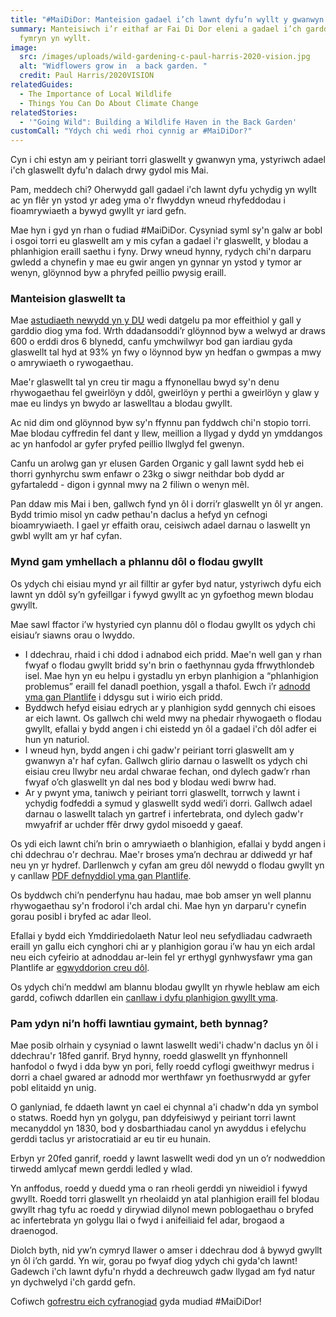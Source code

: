 ```yaml
---
title: "#MaiDiDor: Manteision gadael i’ch lawnt dyfu’n wyllt y gwanwyn yma           "
summary: Manteisiwch i’r eithaf ar Fai Di Dor eleni a gadael i’ch gardd dyfu
  fymryn yn wyllt.
image:
  src: /images/uploads/wild-gardening-c-paul-harris-2020-vision.jpg
  alt: "Widflowers grow in  a back garden. "
  credit: Paul Harris/2020VISION
relatedGuides:
  - The Importance of Local Wildlife
  - Things You Can Do About Climate Change
relatedStories:
  - '"Going Wild": Building a Wildlife Haven in the Back Garden'
customCall: "Ydych chi wedi rhoi cynnig ar #MaiDiDor?"
---
```

Cyn i chi estyn am y peiriant torri glaswellt y gwanwyn yma, ystyriwch adael i'ch glaswellt dyfu'n dalach drwy gydol mis Mai.

Pam, meddech chi? Oherwydd gall gadael i'ch lawnt dyfu ychydig yn wyllt ac yn flêr yn ystod yr adeg yma o'r flwyddyn wneud rhyfeddodau i fioamrywiaeth a bywyd gwyllt yr iard gefn.

Mae hyn i gyd yn rhan o fudiad #MaiDiDor. Cysyniad syml sy'n galw ar bobl i osgoi torri eu glaswellt am y mis cyfan a gadael i'r glaswellt, y blodau a phlanhigion eraill saethu i fyny. Drwy wneud hynny, rydych chi'n darparu gwledd a chynefin y mae eu gwir angen yn gynnar yn ystod y tymor ar wenyn, glöynnod byw a phryfed peillio pwysig eraill.

### Manteision glaswellt ta

Mae [astudiaeth newydd yn y DU](https://www.theguardian.com/environment/2024/apr/19/letting-grass-grow-long-boosts-butterfly-numbers-uk-study-proves) wedi datgelu pa mor effeithiol y gall y garddio diog yma fod. Wrth ddadansoddi’r glöynnod byw a welwyd ar draws 600 o erddi dros 6 blynedd, canfu ymchwilwyr bod gan iardiau gyda glaswellt tal hyd at 93% yn fwy o löynnod byw yn hedfan o gwmpas a mwy o amrywiaeth o rywogaethau.

Mae'r glaswellt tal yn creu tir magu a ffynonellau bwyd sy'n denu rhywogaethau fel gweirlöyn y ddôl, gweirlöyn y perthi a gweirlöyn y glaw y mae eu lindys yn bwydo ar laswelltau a blodau gwyllt.

Ac nid dim ond glöynnod byw sy'n ffynnu pan fyddwch chi'n stopio torri. Mae blodau cyffredin fel dant y llew, meillion a llygad y dydd yn ymddangos ac yn hanfodol ar gyfer pryfed peillio llwglyd fel gwenyn.

Canfu un arolwg gan yr elusen Garden Organic y gall lawnt sydd heb ei thorri gynhyrchu swm enfawr o 23kg o siwgr neithdar bob dydd ar gyfartaledd - digon i gynnal mwy na 2 filiwn o wenyn mêl.

Pan ddaw mis Mai i ben, gallwch fynd yn ôl i dorri’r glaswellt yn ôl yr angen. Bydd trimio misol yn cadw pethau'n daclus a hefyd yn cefnogi bioamrywiaeth. I gael yr effaith orau, ceisiwch adael darnau o laswellt yn gwbl wyllt am yr haf cyfan.

### Mynd gam ymhellach a phlannu dôl o flodau gwyllt

Os ydych chi eisiau mynd yr ail filltir ar gyfer byd natur, ystyriwch dyfu eich lawnt yn ddôl sy’n gyfeillgar i fywyd gwyllt ac yn gyfoethog mewn blodau gwyllt.

Mae sawl ffactor i’w hystyried cyn plannu dôl o flodau gwyllt os ydych chi eisiau’r siawns orau o lwyddo. 

* I ddechrau, rhaid i chi ddod i adnabod eich pridd. Mae'n well gan y rhan fwyaf o flodau gwyllt bridd sy'n brin o faethynnau gyda ffrwythlondeb isel. Mae hyn yn eu helpu i gystadlu yn erbyn planhigion a “phlanhigion problemus” eraill fel danadl poethion, ysgall a thafol. Ewch i’r [adnodd yma gan Plantlife](https://meadows.plantlife.org.uk/making-meadows/principles-of-meadow-making/soil/) i ddysgu sut i wirio eich pridd.
* Byddwch hefyd eisiau edrych ar y planhigion sydd gennych chi eisoes ar eich lawnt. Os gallwch chi weld mwy na phedair rhywogaeth o flodau gwyllt, efallai y bydd angen i chi eistedd yn ôl a gadael i'ch dôl adfer ei hun yn naturiol.
* I wneud hyn, bydd angen i chi gadw'r peiriant torri glaswellt am y gwanwyn a'r haf cyfan. Gallwch glirio darnau o laswellt os ydych chi eisiau creu llwybr neu ardal chwarae fechan, ond dylech gadw’r rhan fwyaf o’ch glaswellt yn dal nes bod y blodau wedi bwrw had.
* Ar y pwynt yma, taniwch y peiriant torri glaswellt, torrwch y lawnt i ychydig fodfeddi a symud y glaswellt sydd wedi’i dorri. Gallwch adael darnau o laswellt talach yn gartref i infertebrata, ond dylech gadw'r mwyafrif ar uchder ffêr drwy gydol misoedd y gaeaf.

Os ydi eich lawnt chi’n brin o amrywiaeth o blanhigion, efallai y bydd angen i chi ddechrau o'r dechrau. Mae'r broses yma’n dechrau ar ddiwedd yr haf neu yn yr hydref. Darllenwch y cyfan am greu dôl newydd o flodau gwyllt yn y canllaw [PDF defnyddiol yma gan Plantlife](https://www.plantlife.org.uk/wp-content/uploads/2024/04/How_to_make_a_meadow_with_native_wildflowers.pdf).

Os byddwch chi’n penderfynu hau hadau, mae bob amser yn well plannu rhywogaethau sy'n frodorol i'ch ardal chi. Mae hyn yn darparu'r cynefin gorau posibl i bryfed ac adar lleol.

Efallai y bydd eich Ymddiriedolaeth Natur leol neu sefydliadau cadwraeth eraill yn gallu eich cynghori chi ar y planhigion gorau i’w hau yn eich ardal neu eich cyfeirio at adnoddau ar-lein fel yr erthygl gynhwysfawr yma gan Plantlife ar [egwyddorion creu dôl](https://meadows.plantlife.org.uk/making-meadows/principles-of-meadow-making/).

Os ydych chi’n meddwl am blannu blodau gwyllt yn rhywle heblaw am eich gardd, cofiwch ddarllen ein [canllaw i dyfu planhigion gwyllt yma](https://nextdoornaturehub.org.uk/guides/the-importance-of-local-species).

### Pam ydyn ni’n hoffi lawntiau gymaint, beth bynnag?

Mae posib olrhain y cysyniad o lawnt laswellt wedi'i chadw'n daclus yn ôl i ddechrau'r 18fed ganrif. Bryd hynny, roedd glaswellt yn ffynhonnell hanfodol o fwyd i dda byw yn pori, felly roedd cyflogi gweithwyr medrus i dorri a chael gwared ar adnodd mor werthfawr yn foethusrwydd ar gyfer pobl elitaidd yn unig.

O ganlyniad, fe ddaeth lawnt yn cael ei chynnal a'i chadw'n dda yn symbol o statws. Roedd hyn yn golygu, pan ddyfeisiwyd y peiriant torri lawnt mecanyddol yn 1830, bod y dosbarthiadau canol yn awyddus i efelychu gerddi taclus yr aristocratiaid ar eu tir eu hunain.

Erbyn yr 20fed ganrif, roedd y lawnt laswellt wedi dod yn un o’r nodweddion tirwedd amlycaf mewn gerddi ledled y wlad.

Yn anffodus, roedd y duedd yma o ran rheoli gerddi yn niweidiol i fywyd gwyllt. Roedd torri glaswellt yn rheolaidd yn atal planhigion eraill fel blodau gwyllt rhag tyfu ac roedd y dirywiad dilynol mewn poblogaethau o bryfed ac infertebrata yn golygu llai o fwyd i anifeiliaid fel adar, brogaod a draenogod.

Diolch byth, nid yw’n cymryd llawer o amser i ddechrau dod â bywyd gwyllt yn ôl i’ch gardd. Yn wir, gorau po fwyaf diog ydych chi gyda'ch lawnt! Gadewch i'ch lawnt dyfu'n rhydd a dechreuwch gadw llygad am fyd natur yn dychwelyd i'ch gardd gefn.

Cofiwch [gofrestru eich cyfranogiad](https://www.plantlife.org.uk/campaigns/no-mow-may-registration-2024/) gyda mudiad #MaiDiDor!